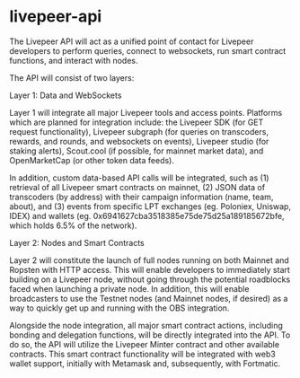 # livepeer-api
The Livepeer API will act as a unified point of contact for Livepeer developers to perform queries, connect to websockets, run smart contract functions, and interact with nodes. 

The API will consist of two layers:

Layer 1: Data and WebSockets

Layer 1 will integrate all major Livepeer tools and access points. Platforms which are planned for integration include: the Livepeer SDK (for GET request functionality), Livepeer subgraph (for queries on transcoders, rewards, and rounds, and websockets on events), Livepeer studio (for staking alerts), Scout.cool (if possible, for mainnet market data), and OpenMarketCap (or other token data feeds).

In addition, custom data-based API calls will be integrated, such as (1) retrieval of all Livepeer smart contracts on mainnet, (2) JSON data of transcoders (by address) with their campaign information (name, team, about), and (3) events from specific LPT exchanges (eg. Poloniex, Uniswap, IDEX) and wallets (eg. 0x6941627cba3518385e75de75d25a189185672bfe, which holds 6.5% of the network).

Layer 2: Nodes and Smart Contracts

Layer 2 will constitute the launch of full nodes running on both Mainnet and Ropsten with HTTP access. This will enable developers to immediately start building on a Livepeer node, without going through the potential roadblocks faced when launching a private node. In addition, this will enable broadcasters to use the Testnet nodes (and Mainnet nodes, if desired) as a way to quickly get up and running with the OBS integration.

Alongside the node integration, all major smart contract actions, including bonding and delegation functions, will be directly integrated into the API. To do so, the API will utilize the Livepeer Minter contract and other available contracts. This smart contract functionality will be integrated with web3 wallet support, initially with Metamask and, subsequently, with Fortmatic.
